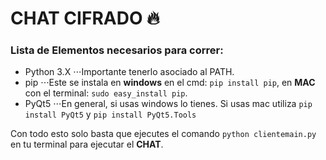 # CHAT CIFRADO :fire:

### Lista de Elementos necesarios para correr:
* Python 3.X
⋅⋅⋅Importante tenerlo asociado al PATH.
* pip
⋅⋅⋅Este se instala en **windows** en el cmd: ```pip install pip```, en **MAC** con el terminal: ```sudo easy_install pip```.
* PyQt5
⋅⋅⋅En general, si usas windows lo tienes. Si usas mac utiliza ```pip install PyQt5``` y ```pip install PyQt5.Tools```

Con todo esto solo basta que ejecutes el comando ```python clientemain.py``` en tu terminal para ejecutar el **CHAT**.